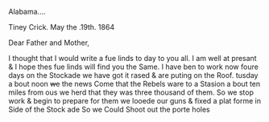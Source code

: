 Alabama....

Tiney Crick. May the .19th. 1864

Dear Father and Mother,

I thought that I would write a fue linds to day to you all. I am well at presant & I hope thes fue linds will find you the Same. I have ben to work now foure days on the Stockade we have got it rased & are puting on the Roof. tusday a bout noon ~~we~~ the news Come that the Rebels ware to a Stasion a bout ten miles from ous we herd that they was three thousand of them. So we stop work & begin to prepare for them we looede our guns & fixed a plat forme in Side of the Stock ade So we Could Shoot out the porte holes